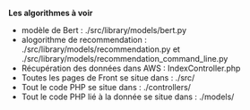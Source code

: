 **Les algorithmes à voir**

- modèle de Bert : ./src/library/models/bert.py
- alogorithme de recommendation : ./src/library/models/recommendation.py et ./src/library/models/recommendation_command_line.py
- Récupération des données dans AWS : IndexController.php
- Toutes les pages de Front se situe dans : ./src/
- Tout le code PHP se situe dans : ./controllers/
- Tout le code PHP lié à la donnée se situe dans : ./models/
